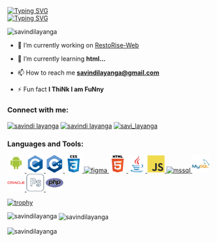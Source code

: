 [![Typing SVG](https://readme-typing-svg.demolab.com?font=Fira+Code&size=22&pause=1000&color=14BACA&center=true&repeat=false&width=435&lines=Hey+%E2%9C%8C)](https://git.io/typing-svg)
<br>
[![Typing SVG](https://readme-typing-svg.demolab.com?font=Fira+Code&size=22&pause=1000&color=7BF78A&center=true&vCenter=true&width=435&lines=I'm+Savindi+Layanga;Software+Engineer+in+Sri+Lanka)](https://git.io/typing-svg)
    
<p align="left"> <img src="https://komarev.com/ghpvc/?username=savindilayanga&label=Profile%20views&color=0e75b6&style=flat" alt="savindilayanga" /> </p>

- 🔭 I’m currently working on [RestoRise-Web](https://github.com/SavindiLayanga/RestoRise-Web.git)

- 🌱 I’m currently learning **html...**

- 📫 How to reach me **savindilayanga@gmail.com**

- ⚡ Fun fact **I ThiNk I am FuNny**

<h3 align="left">Connect with me:</h3>
<p align="left">
<a href="https://linkedin.com/in/savindi layanga" target="blank"><img align="center" src="https://raw.githubusercontent.com/rahuldkjain/github-profile-readme-generator/master/src/images/icons/Social/linked-in-alt.svg" alt="savindi layanga" height="30" width="40" /></a>
<a href="https://fb.com/savindi layanga" target="blank"><img align="center" src="https://raw.githubusercontent.com/rahuldkjain/github-profile-readme-generator/master/src/images/icons/Social/facebook.svg" alt="savindi layanga" height="30" width="40" /></a>
<a href="https://instagram.com/savi_layanga" target="blank"><img align="center" src="https://raw.githubusercontent.com/rahuldkjain/github-profile-readme-generator/master/src/images/icons/Social/instagram.svg" alt="savi_layanga" height="30" width="40" /></a>
</p>

<h3 align="left">Languages and Tools:</h3>
<p align="left"> <a href="https://developer.android.com" target="_blank" rel="noreferrer"> <img src="https://raw.githubusercontent.com/devicons/devicon/master/icons/android/android-original-wordmark.svg" alt="android" width="40" height="40"/> </a> <a href="https://www.cprogramming.com/" target="_blank" rel="noreferrer"> <img src="https://raw.githubusercontent.com/devicons/devicon/master/icons/c/c-original.svg" alt="c" width="40" height="40"/> </a> <a href="https://www.w3schools.com/cpp/" target="_blank" rel="noreferrer"> <img src="https://raw.githubusercontent.com/devicons/devicon/master/icons/cplusplus/cplusplus-original.svg" alt="cplusplus" width="40" height="40"/> </a> <a href="https://www.w3schools.com/css/" target="_blank" rel="noreferrer"> <img src="https://raw.githubusercontent.com/devicons/devicon/master/icons/css3/css3-original-wordmark.svg" alt="css3" width="40" height="40"/> </a> <a href="https://www.figma.com/" target="_blank" rel="noreferrer"> <img src="https://www.vectorlogo.zone/logos/figma/figma-icon.svg" alt="figma" width="40" height="40"/> </a> <a href="https://www.w3.org/html/" target="_blank" rel="noreferrer"> <img src="https://raw.githubusercontent.com/devicons/devicon/master/icons/html5/html5-original-wordmark.svg" alt="html5" width="40" height="40"/> </a> <a href="https://www.java.com" target="_blank" rel="noreferrer"> <img src="https://raw.githubusercontent.com/devicons/devicon/master/icons/java/java-original.svg" alt="java" width="40" height="40"/> </a> <a href="https://developer.mozilla.org/en-US/docs/Web/JavaScript" target="_blank" rel="noreferrer"> <img src="https://raw.githubusercontent.com/devicons/devicon/master/icons/javascript/javascript-original.svg" alt="javascript" width="40" height="40"/> </a> <a href="https://www.microsoft.com/en-us/sql-server" target="_blank" rel="noreferrer"> <img src="https://www.svgrepo.com/show/303229/microsoft-sql-server-logo.svg" alt="mssql" width="40" height="40"/> </a> <a href="https://www.mysql.com/" target="_blank" rel="noreferrer"> <img src="https://raw.githubusercontent.com/devicons/devicon/master/icons/mysql/mysql-original-wordmark.svg" alt="mysql" width="40" height="40"/> </a> <a href="https://www.oracle.com/" target="_blank" rel="noreferrer"> <img src="https://raw.githubusercontent.com/devicons/devicon/master/icons/oracle/oracle-original.svg" alt="oracle" width="40" height="40"/> </a> <a href="https://www.photoshop.com/en" target="_blank" rel="noreferrer"> <img src="https://raw.githubusercontent.com/devicons/devicon/master/icons/photoshop/photoshop-line.svg" alt="photoshop" width="40" height="40"/> </a> <a href="https://www.php.net" target="_blank" rel="noreferrer"> <img src="https://raw.githubusercontent.com/devicons/devicon/master/icons/php/php-original.svg" alt="php" width="40" height="40"/> </a> </p>

[![trophy](https://github-profile-trophy.vercel.app/?username=ryo-ma&theme=onedark)](https://github.com/ryo-ma/github-profile-trophy)

<p><img align="left" src="https://github-readme-stats.vercel.app/api/top-langs?username=savindilayanga&show_icons=true&locale=en&layout=compact" alt="savindilayanga" /></p>

<p>&nbsp;<img align="center" src="https://github-readme-stats.vercel.app/api?username=savindilayanga&show_icons=true&locale=en" alt="savindilayanga" /></p>

<p><img align="center" src="https://github-readme-streak-stats.herokuapp.com/?user=savindilayanga&" alt="savindilayanga" /></p>
